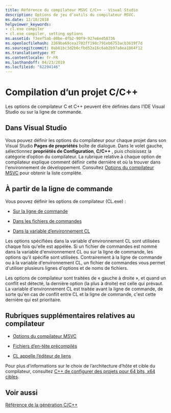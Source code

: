 ```yaml
---
title: Référence du compilateur MSVC C/C++ - Visual Studio
description: Options de jeu d’outils du compilateur MSVC.
ms.date: 12/10/2018
helpviewer_keywords:
- cl.exe compiler
- cl.exe compiler, setting options
ms.assetid: f3eef5ab-d0be-4fb2-90f9-927e6ed58736
ms.openlocfilehash: 2269ba69cea2702ff190c791eb6753acb3619f7d
ms.sourcegitcommit: 0ab61bc3d2b6cfbd52a16c6ab2b97a8ea1864f12
ms.translationtype: MT
ms.contentlocale: fr-FR
ms.lasthandoff: 04/23/2019
ms.locfileid: "62294146"
---
```

# <a name="compiling-a-cc-project"></a>Compilation d’un projet C/C++

Les options de compilateur C et C++ peuvent être définies dans l’IDE Visual Studio ou sur la ligne de commande. 

## <a name="in-visual-studio"></a>Dans Visual Studio

Vous pouvez définir les options du compilateur pour chaque projet dans son Visual Studio **Pages de propriétés** boîte de dialogue. Dans le volet gauche, sélectionnez **propriétés de Configuration**, **C/C++** , puis choisissez la catégorie d’option du compilateur. La rubrique relative à chaque option de compilateur explique comment définir cette dernière et où la trouver dans l'environnement de développement. Consultez [Options du compilateur MSVC](compiler-options.md) pour obtenir la liste complète.

## <a name="from-the-command-line"></a>À partir de la ligne de commande

Vous pouvez définir les options de compilateur (CL.exe) :

- [Sur la ligne de commande](compiler-command-line-syntax.md)

- [Dans les fichiers de commandes](cl-command-files.md)

- [Dans la variable d’environnement CL](cl-environment-variables.md)

Les options spécifiées dans la variable d'environnement CL sont utilisées chaque fois qu'elle est appelée. Si un fichier de commandes est nommé dans la variable d'environnement CL ou sur la ligne de commande, les options qu'il spécifie sont utilisées. Contrairement à la ligne de commande ou à la variable d'environnement CL, un fichier de commandes vous permet d'utiliser plusieurs lignes d'options et de noms de fichiers.

Les options de compilateur sont traitées de « gauche à droite », et quand un conflit est détecté, la dernière option (la plus à droite) est celle qui prévaut. La variable d'environnement CL est traitée avant la ligne de commande, de sorte qu'en cas de conflit entre CL et la ligne de commande, c'est cette dernière qui est prioritaire.

## <a name="additional-compiler-topics"></a>Rubriques supplémentaires relatives au compilateur

- [Options du compilateur MSVC](compiler-options.md)

- [Fichiers d’en-tête précompilés](../creating-precompiled-header-files.md)

- [CL appelle l’éditeur de liens](cl-invokes-the-linker.md)

Pour plus d’informations sur le choix de l’architecture d’hôte et cible du compilateur, consultez [C++ de configurer des projets pour 64 bits, x64 cibles](../configuring-programs-for-64-bit-visual-cpp.md).

## <a name="see-also"></a>Voir aussi

[Référence de la génération C/C++](c-cpp-building-reference.md)
